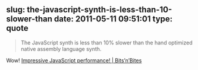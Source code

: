slug: the-javascript-synth-is-less-than-10-slower-than
date: 2011-05-11 09:51:01
type: quote
---

> The JavaScript synth is less than 10% slower than the hand optimized native assembly language synth.

Wow! [Impressive JavaScript performance! | Bits’n’Bites](http://www.bitsnbites.eu/?p=51)
